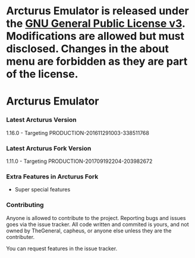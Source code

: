 # **Arcturus Emulator is released under the [GNU General Public License v3](https://www.gnu.org/licenses/gpl-3.0.txt). Modifications are allowed but must disclosed. Changes in the about menu are forbidden as they are part of the license.** #

# Arcturus Emulator #

### Latest Arcturus Version ###
1.16.0 - 
Targeting PRODUCTION-201611291003-338511768

### Latest Arcturus Fork Version ###
1.11.0 - 
Targeting PRODUCTION-201709192204-203982672

### Extra Features in Arcturus Fork ###
- Super special features

### Contributing ###

Anyone is allowed to contribute to the project. Reporting bugs and issues goes via the issue tracker. All code written and commited is yours, and not owned by TheGeneral, capheus, or anyone else unless they are the contributer.

You can request features in the issue tracker.
